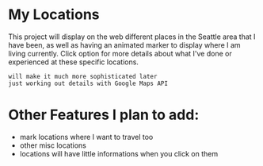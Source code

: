 # My Locations

This project will display on the web different places in the Seattle area that I have been, as well as having
an animated marker to display where I am living currently. Click option for more details about what I've done or experienced at these specific locations.


	will make it much more sophisticated later
	just working out details with Google Maps API



# Other Features I plan to add:
- mark locations where I want to travel too
- other misc locations
- locations will have little informations when you click on them
